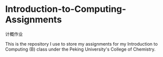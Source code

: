 # Introduction-to-Computing-Assignments
计概作业

This is the repository I use to store my assignments for my Introduction to Computing (B) class under the Peking University's College of Chemistry.

